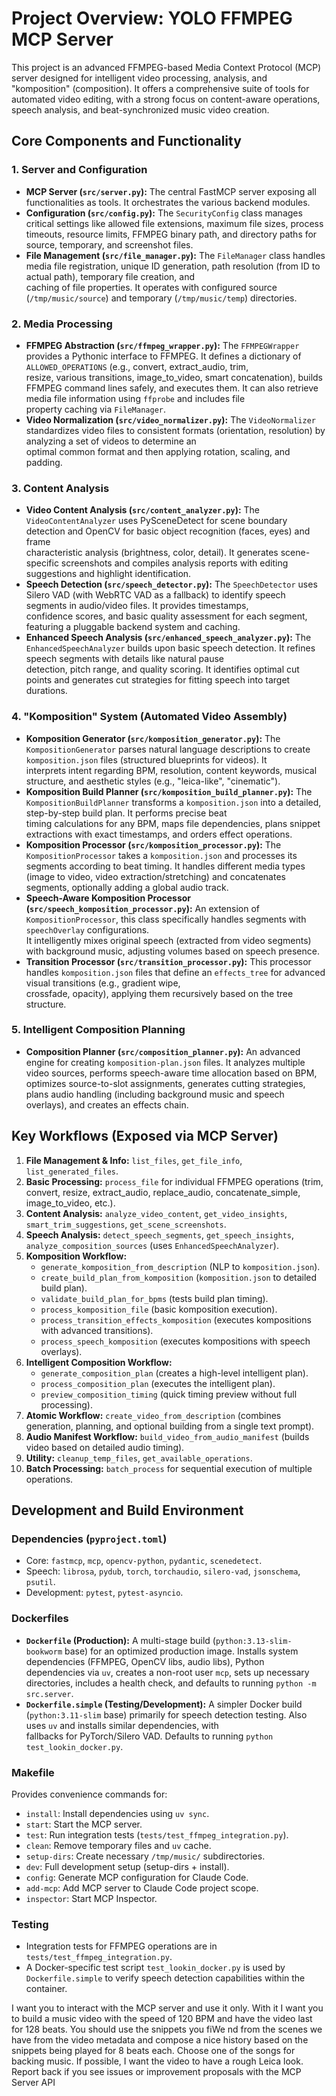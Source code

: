 # Project Overview: YOLO FFMPEG MCP Server

This project is an advanced FFMPEG-based Media Context Protocol (MCP) server designed for intelligent video processing, analysis, and "komposition" (composition). It offers a comprehensive suite of tools
for automated video editing, with a strong focus on content-aware operations, speech analysis, and beat-synchronized music video creation.

## Core Components and Functionality

### 1. Server and Configuration
*   **MCP Server (`src/server.py`):** The central FastMCP server exposing all functionalities as tools. It orchestrates the various backend modules.
*   **Configuration (`src/config.py`):** The `SecurityConfig` class manages critical settings like allowed file extensions, maximum file sizes, process timeouts, resource limits, FFMPEG binary path, and
    directory paths for source, temporary, and screenshot files.
*   **File Management (`src/file_manager.py`):** The `FileManager` class handles media file registration, unique ID generation, path resolution (from ID to actual path), temporary file creation, and     
    caching of file properties. It operates with configured source (`/tmp/music/source`) and temporary (`/tmp/music/temp`) directories.

### 2. Media Processing
*   **FFMPEG Abstraction (`src/ffmpeg_wrapper.py`):** The `FFMPEGWrapper` provides a Pythonic interface to FFMPEG. It defines a dictionary of `ALLOWED_OPERATIONS` (e.g., convert, extract_audio, trim,    
    resize, various transitions, image_to_video, smart concatenation), builds FFMPEG command lines safely, and executes them. It can also retrieve media file information using `ffprobe` and includes file    
    property caching via `FileManager`.
*   **Video Normalization (`src/video_normalizer.py`):** The `VideoNormalizer` standardizes video files to consistent formats (orientation, resolution) by analyzing a set of videos to determine an       
    optimal common format and then applying rotation, scaling, and padding.

### 3. Content Analysis
*   **Video Content Analysis (`src/content_analyzer.py`):** The `VideoContentAnalyzer` uses PySceneDetect for scene boundary detection and OpenCV for basic object recognition (faces, eyes) and frame     
    characteristic analysis (brightness, color, detail). It generates scene-specific screenshots and compiles analysis reports with editing suggestions and highlight identification.
*   **Speech Detection (`src/speech_detector.py`):** The `SpeechDetector` uses Silero VAD (with WebRTC VAD as a fallback) to identify speech segments in audio/video files. It provides timestamps,        
    confidence scores, and basic quality assessment for each segment, featuring a pluggable backend system and caching.
*   **Enhanced Speech Analysis (`src/enhanced_speech_analyzer.py`):** The `EnhancedSpeechAnalyzer` builds upon basic speech detection. It refines speech segments with details like natural pause          
    detection, pitch range, and quality scoring. It identifies optimal cut points and generates cut strategies for fitting speech into target durations.

### 4. "Komposition" System (Automated Video Assembly)
*   **Komposition Generator (`src/komposition_generator.py`):** The `KompositionGenerator` parses natural language descriptions to create `komposition.json` files (structured blueprints for videos). It  
    interprets intent regarding BPM, resolution, content keywords, musical structure, and aesthetic styles (e.g., "leica-like", "cinematic").
*   **Komposition Build Planner (`src/komposition_build_planner.py`):** The `KompositionBuildPlanner` transforms a `komposition.json` into a detailed, step-by-step build plan. It performs precise beat   
    timing calculations for any BPM, maps file dependencies, plans snippet extractions with exact timestamps, and orders effect operations.
*   **Komposition Processor (`src/komposition_processor.py`):** The `KompositionProcessor` takes a `komposition.json` and processes its segments according to beat timing. It handles different media types
    (image to video, video extraction/stretching) and concatenates segments, optionally adding a global audio track.
*   **Speech-Aware Komposition Processor (`src/speech_komposition_processor.py`):** An extension of `KompositionProcessor`, this class specifically handles segments with `speechOverlay` configurations.  
    It intelligently mixes original speech (extracted from video segments) with background music, adjusting volumes based on speech presence.
*   **Transition Processor (`src/transition_processor.py`):** This processor handles `komposition.json` files that define an `effects_tree` for advanced visual transitions (e.g., gradient wipe,          
    crossfade, opacity), applying them recursively based on the tree structure.                                                                                                                                

### 5. Intelligent Composition Planning
*   **Composition Planner (`src/composition_planner.py`):** An advanced engine for creating `komposition-plan.json` files. It analyzes multiple video sources, performs speech-aware time allocation based
    on BPM, optimizes source-to-slot assignments, generates cutting strategies, plans audio handling (including background music and speech overlays), and creates an effects chain.

## Key Workflows (Exposed via MCP Server)

1.  **File Management & Info:** `list_files`, `get_file_info`, `list_generated_files`.
2.  **Basic Processing:** `process_file` for individual FFMPEG operations (trim, convert, resize, extract_audio, replace_audio, concatenate_simple, image_to_video, etc.).
3.  **Content Analysis:** `analyze_video_content`, `get_video_insights`, `smart_trim_suggestions`, `get_scene_screenshots`.
4.  **Speech Analysis:** `detect_speech_segments`, `get_speech_insights`, `analyze_composition_sources` (uses `EnhancedSpeechAnalyzer`).
5.  **Komposition Workflow:**
    *   `generate_komposition_from_description` (NLP to `komposition.json`).
    *   `create_build_plan_from_komposition` (`komposition.json` to detailed build plan).
    *   `validate_build_plan_for_bpms` (tests build plan timing).
    *   `process_komposition_file` (basic komposition execution).
    *   `process_transition_effects_komposition` (executes kompositions with advanced transitions).
    *   `process_speech_komposition` (executes kompositions with speech overlays).
6.  **Intelligent Composition Workflow:**
    *   `generate_composition_plan` (creates a high-level intelligent plan).
    *   `process_composition_plan` (executes the intelligent plan).
    *   `preview_composition_timing` (quick timing preview without full processing).
7.  **Atomic Workflow:** `create_video_from_description` (combines generation, planning, and optional building from a single text prompt).
8.  **Audio Manifest Workflow:** `build_video_from_audio_manifest` (builds video based on detailed audio timing).
9.  **Utility:** `cleanup_temp_files`, `get_available_operations`.
10. **Batch Processing:** `batch_process` for sequential execution of multiple operations.

## Development and Build Environment

### Dependencies (`pyproject.toml`)
*   Core: `fastmcp`, `mcp`, `opencv-python`, `pydantic`, `scenedetect`.
*   Speech: `librosa`, `pydub`, `torch`, `torchaudio`, `silero-vad`, `jsonschema`, `psutil`.
*   Development: `pytest`, `pytest-asyncio`.

### Dockerfiles
*   **`Dockerfile` (Production):** A multi-stage build (`python:3.13-slim-bookworm` base) for an optimized production image. Installs system dependencies (FFMPEG, OpenCV libs, audio libs), Python        
    dependencies via `uv`, creates a non-root user `mcp`, sets up necessary directories, includes a health check, and defaults to running `python -m src.server`.
*   **`Dockerfile.simple` (Testing/Development):** A simpler Docker build (`python:3.11-slim` base) primarily for speech detection testing. Also uses `uv` and installs similar dependencies, with         
    fallbacks for PyTorch/Silero VAD. Defaults to running `python test_lookin_docker.py`.                                                                                                                      

### Makefile
Provides convenience commands for:
*   `install`: Install dependencies using `uv sync`.
*   `start`: Start the MCP server.
*   `test`: Run integration tests (`tests/test_ffmpeg_integration.py`).
*   `clean`: Remove temporary files and `uv` cache.
*   `setup-dirs`: Create necessary `/tmp/music/` subdirectories.
*   `dev`: Full development setup (setup-dirs + install).
*   `config`: Generate MCP configuration for Claude Code.
*   `add-mcp`: Add MCP server to Claude Code project scope.
*   `inspector`: Start MCP Inspector.

### Testing
*   Integration tests for FFMPEG operations are in `tests/test_ffmpeg_integration.py`.
*   A Docker-specific test script `test_lookin_docker.py` is used by `Dockerfile.simple` to verify speech detection capabilities within the container.                                                     


I want you to interact with the MCP server and use it only. With it I want you to build a music video with the speed of 120 BPM and have the video last for 128 beats. You should use the snippets you fiWe 
nd from the scenes we have from the video metadata and compose a nice history based on the snippets being played for 8 beats each. Choose one of the songs for backing music. If possible, I want the video to have a rough Leica look. Report back if you see issues or improvement proposals with the MCP Server API                                                                                            

                                   